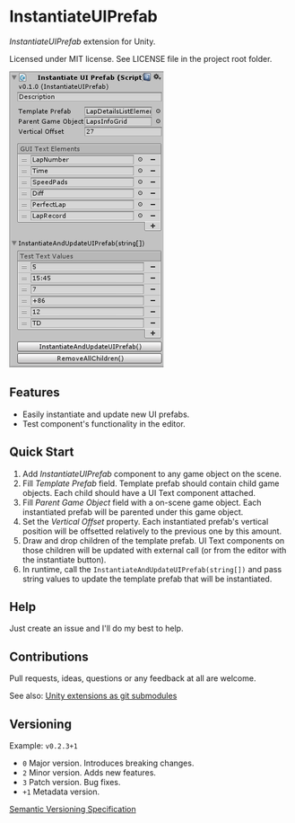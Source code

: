 ﻿# InstantiateUIPrefab

*InstantiateUIPrefab* extension for Unity.

Licensed under MIT license. See LICENSE file in the project root folder.

![InstantiateUIPrefab](/Resources/cover_screenshot.png?raw=true)

## Features

* Easily instantiate and update new UI prefabs.
* Test component's functionality in the editor.

## Quick Start

1. Add _InstantiateUIPrefab_ component to any game object on the scene.
2. Fill _Template Prefab_ field. Template prefab should contain child game objects. Each child should have a UI Text component attached.
3. Fill _Parent Game Object_ field with a on-scene game object. Each instantiated prefab will be parented under this game object.
4. Set the _Vertical Offset_ property. Each instantiated prefab's vertical position will be
offsetted relatively to the previous one by this amount.
5. Draw and drop children of the template prefab. UI Text components on those children will be updated with external call (or from the editor with the instantiate button).
6. In runtime, call the `InstantiateAndUpdateUIPrefab(string[])` and pass string values to update the template prefab that will be instantiated.

## Help

Just create an issue and I'll do my best to help.

## Contributions

Pull requests, ideas, questions or any feedback at all are welcome.

See also: [Unity extensions as git submodules](http://wp.me/p56Vqs-6o)

## Versioning

Example: `v0.2.3+1`

- `0` Major version. Introduces breaking changes.
- `2` Minor version. Adds new features.
- `3` Patch version. Bug fixes.
- `+1` Metadata version.

[Semantic Versioning Specification](http://semver.org/)
